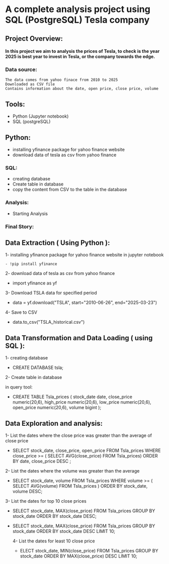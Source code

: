 # A complete analysis project using SQL (PostgreSQL) Tesla company
## Project Overview:
  #### In this project we aim to analysis the prices of Tesla, to check is the year 2025 is best year to invest in Tesla, or the company towards the edge.

### Data source:
    The data comes from yahoo finace from 2010 to 2025
    Downloaded as CSV file
    Contains information about the date, open price, close price, volume
  
## Tools:
- Python (Jupyter notebook)
- SQL (postgreSQL)
## Python:
  - installing yfinance package for yahoo finance website
  - download data of tesla as csv from yahoo finance
### SQL:
  - creating database
  - Create table in database 
  - copy the content from CSV to the table in the database
### Analysis:
  - Starting Analysis
### Final Story: 
## Data Extraction ( Using Python ):
1- installing yfinance package for yahoo finance website
in jupyter notebook

    - !pip install yfinance

2- download data of tesla as csv from yahoo finance

  - import yfinance as yf

3- Download TSLA data for  specified period

  - data = yf.download("TSLA", start="2010-06-26", end="2025-03-23")

4- Save to CSV
  - data.to_csv("TSLA_historical.csv")
## Data Transformation and Data Loading ( using SQL ):
 1- creating database
 
  - CREATE DATABASE tsla;
    
2- Create table in database

in query tool:
 - CREATE TABLE Tsla_prices
(
stock_date date,
close_price numeric(20,6),
high_price numeric(20,6),
low_price numeric(20,6),
open_price numeric(20,6),
volume bigint
);
  
## Data Exploration and analysis:
  1- List the  dates where the close price was greater than the average of close price
  - SELECT stock_date, close_price, open_price
FROM Tsla_prices
WHERE close_price >= 
(
SELECT AVG(close_price)
FROM Tsla_prices)
ORDER BY date, close_price DESC
;
  
  2- List the dates where the volume was greater than the average
  - SELECT stock_date, volume
FROM Tsla_prices
WHERE volume >=
(
SELECT AVG(volume)
FROM Tsla_prices
)
ORDER BY stock_date, volume DESC;
  
  3- List the dates for top 10 close prices
  - SELECT stock_date, MAX(close_price)
FROM Tsla_prices
GROUP BY stock_date
ORDER BY stock_date DESC;

- SELECT stock_date, MAX(close_price)
FROM Tsla_prices
GROUP BY stock_date
ORDER BY stock_date DESC
LIMIT 10;

  4- List the dates for least 10 close price
  
  - ELECT stock_date, MIN(close_price)
FROM Tsla_prices
GROUP BY stock_date
ORDER BY  MAX(close_price) DESC
LIMIT 10;



  
